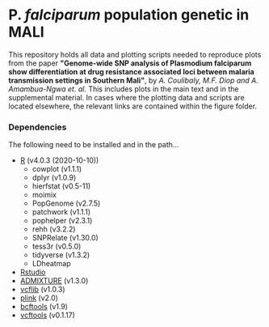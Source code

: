 # P. _falciparum_ population genetic in MALI

This repository holds all data and plotting scripts needed to reproduce plots from the paper **"Genome-wide SNP analysis of Plasmodium falciparum show differentiation at drug resistance associated loci between malaria transmission settings in Southern Mali"**, by *A. Coulibaly, M.F. Diop and A. Amambua-Ngwa et. al.* 
This includes plots in the main text and in the supplemental material. In cases where the plotting data and scripts are located elsewhere, the relevant links are contained within the figure folder.

### Dependencies

The following need to be installed and in the path...

- [R](https://www.r-project.org/) (v4.0.3 (2020-10-10))
	* cowplot (v1.1.1)
	* dplyr (v1.0.9)
    * hierfstat (v0.5-11)
	* moimix
	* PopGenome (v2.7.5)
	* patchwork (v1.1.1)
	* pophelper (v2.3.1)
	* rehh (v3.2.2)	
    * SNPRelate (v1.30.0)
    * tess3r (v0.5.0)
    * tidyverse (v1.3.2)
	* LDheatmap
- [Rstudio](https://rstudio.com/products/rstudio/download/)
- [ADMIXTURE](https://dalexander.github.io/admixture/download.html) (v1.3.0)
- [vcflib](https://github.com/vcflib/vcflib) (v1.0.3)
- [plink](https://www.cog-genomics.org/plink/2.0/) (v2.0)
- [bcftools](https://samtools.github.io/bcftools/bcftools.html) (v1.9)
- [vcftools](http://vcftools.sourceforge.net/man_latest.html) (v0.1.17)

